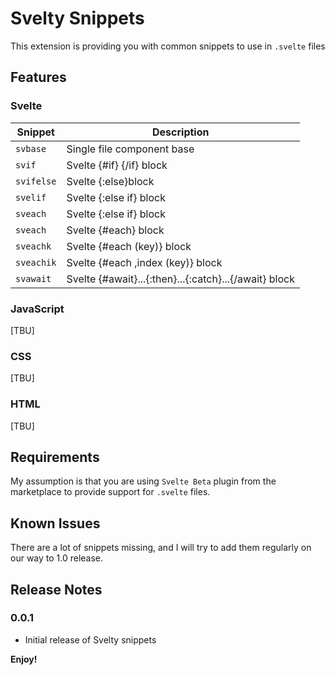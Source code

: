# Svelty Snippets

This extension is providing you with common snippets to use in `.svelte` files

## Features

### Svelte

| Snippet    | Description                                           |
| ---------- | ----------------------------------------------------- |
| `svbase`   | Single file component base                            |
| `svif`     | Svelte {#if} {/if} block                              |
| `svifelse` | Svelte {:else}block                                   |
| `svelif`   | Svelte {:else if} block                               |
| `sveach`   | Svelte {:else if} block                               |
| `sveach`   | Svelte {#each} block                                  |
| `sveachk`  | Svelte {#each (key)} block                            |
| `sveachik` | Svelte {#each ,index (key)} block                     |
| `svawait`  | Svelte {#await}...{:then}...{:catch}...{/await} block |

### JavaScript

[TBU]

### CSS

[TBU]

### HTML

[TBU]

## Requirements

My assumption is that you are using `Svelte Beta` plugin from the marketplace to provide support for `.svelte` files.

## Known Issues

There are a lot of snippets missing, and I will try to add them regularly on our way to 1.0 release.

## Release Notes

### 0.0.1

-   Initial release of Svelty snippets

**Enjoy!**
